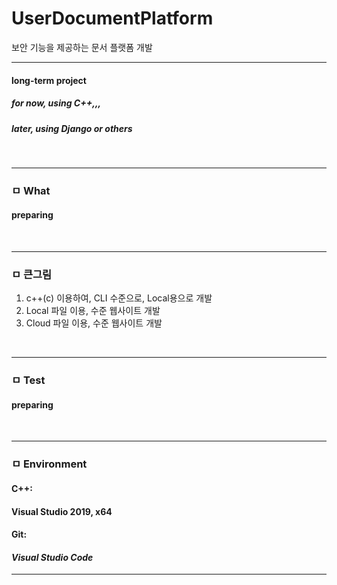 # UserDocumentPlatform
보안 기능을 제공하는 문서 플랫폼 개발 

---

#### long-term project
##### *for now, using C++,,,*
##### *later, using Django or others*
<br>
 
---

### ㅁ What
#### preparing  
<br>
    
---

### ㅁ 큰그림
1. c++(c) 이용하여, CLI 수준으로, Local용으로 개발 
2. Local 파일 이용, 수준 웹사이트 개발
3. Cloud 파일 이용, 수준 웹사이트 개발



<br>


---

### ㅁ Test
#### preparing  

<br>

---

### ㅁ Environment
#### C++:
#### Visual Studio 2019, x64  
#### Git:
#### *Visual Studio Code*
---



